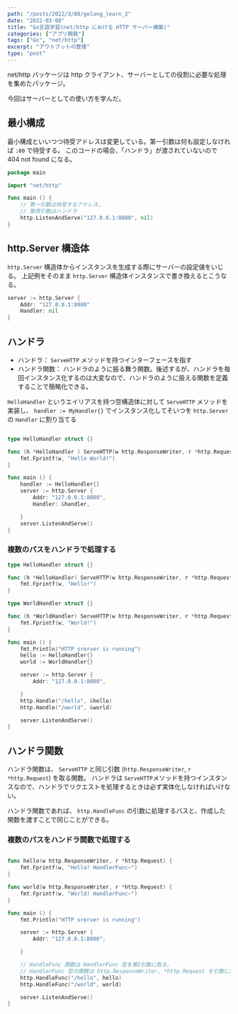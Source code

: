 ```yaml
---
path: "/posts/2022/3/08/golang_learn_2"
date: "2022-03-08"
title: "Go言語学習(net/http における HTTP サーバー構築)"
categories: ["アプリ開発"]
tags: ["Go", "net/http"]
excerpt: "アウトプットの整理"
type: "post"
---
```


net/http パッケージは http クライアント、サーバーとしての役割に必要な処理を集めたパッケージ。

今回はサーバーとしての使い方を学んだ。

## 最小構成

最小構成といいつつ待受アドレスは変更している。第一引数は何も設定しなければ `:80` で待受する。
このコードの場合、「ハンドラ」が渡されていないので 404 not found になる。

```go
package main

import "net/http"

func main () {
	// 第一引数は待受するアドレス。
	// 第荷引数はハンドラ
	http.ListenAndServe("127.0.0.1:8080", nil)
}

```


## http.Server 構造体

`http.Server` 構造体からインスタンスを生成する際にサーバーの設定値をいじる。
上記例をそのまま `http.Server` 構造体インスタンスで書き換えるとこうなる。

```go
server := http.Server {
	Addr: "127.0.0.1:8080"
	Handler: nil
}
```

## ハンドラ

- ハンドラ： `ServeHTTP` メソッドを持つインターフェースを指す
- ハンドラ関数： ハンドラのように振る舞う関数。後述するが、ハンドラを毎回インスタンス化するのは大変なので、ハンドラのように扱える関数を定義することで簡略化できる。

`HelloHandler` というエイリアスを持つ空構造体に対して `ServeHTTP` メソッドを実装し、
`handler := MyHandler{}` でインスタンス化してそいつを `http.Server` の `Handler` に割り当てる

```go

type HelloHandler struct {}

func (h *HelloHandler ) ServeHTTP(w http.ResponseWriter, r *http.Request) {
	fmt.Fprintf(w, "Hello World!")
}

func main () {
	handler := HelloHandler{}
	server := http.Server {
		Addr: "127.0.0.1:8080",
		Handler: &handler,

	}
	server.ListenAndServe()
}

```

### 複数のパスをハンドラで処理する

```go
type HelloHandler struct {}

func (h *HelloHandler) ServeHTTP(w http.ResponseWriter, r *http.Request) {
	fmt.Fprintf(w, "Hello!")
}

type WorldHandler struct {}

func (h *WorldHandler) ServeHTTP(w http.ResponseWriter, r *http.Request){
	fmt.Fprintf(w, "World!")
}

func main () {
	fmt.Println("HTTP srerver is running")
	hello := HelloHandler{}
	world := WorldHandler{}

	server := http.Server {
		Addr: "127.0.0.1:8080",

	}
	http.Handle("/hello", &hello)
	http.Handle("/world", &world)

	server.ListenAndServe()
}

```

## ハンドラ関数

ハンドラ関数は、 `ServeHTTP` と同じ引数 (`http.ResponseWriter`, `r *http.Request`) を取る関数。
ハンドラは `ServeHTTP`メソッドを持つインスタンスなので、ハンドラでリクエストを処理するときは必ず実体化しなければいけない。

ハンドラ関数であれば、 `http.HandleFunc` の引数に処理するパスと、作成した関数を渡すことで同じことができる。



### 複数のパスをハンドラ関数で処理する

```go

func hello(w http.ResponseWriter, r *http.Request) {
	fmt.Fprintf(w, "Hello! HandlerFunc~")
}

func world(w http.ResponseWriter, r *http.Request) {
	fmt.Fprintf(w, "World! HandlerFunc~")
}

func main () {
	fmt.Println("HTTP srerver is running")

	server := http.Server {
		Addr: "127.0.0.1:8080",

	}

	// HandleFunc 関数は HandlerFunc 型を第2引数に取る。
	// HandlerFunc 型の関数は http.ResponseWriter, *http.Request を引数に持つ関数である。
	http.HandleFunc("/hello", hello)
	http.HandleFunc("/world", world)

	server.ListenAndServe()
}

```
